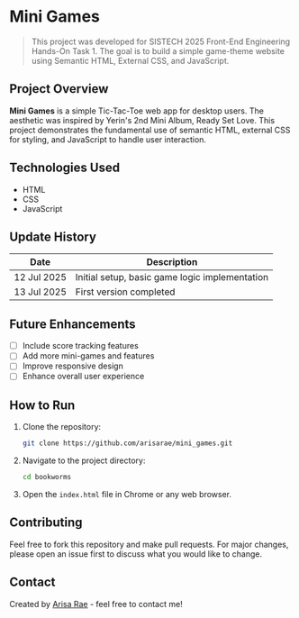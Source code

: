 # Mini Games

> This project was developed for SISTECH 2025 Front-End Engineering Hands-On Task 1. The goal is to build a simple game-theme website using Semantic HTML, External CSS, and JavaScript.

## Project Overview

**Mini Games** is a simple Tic-Tac-Toe web app for desktop users. The aesthetic was inspired by Yerin's 2nd Mini Album, Ready Set Love. This project demonstrates the fundamental use of semantic HTML, external CSS for styling, and JavaScript to handle user interaction.

## Technologies Used

- HTML
- CSS
- JavaScript

## Update History

| Date          | Description                                                 |
|---------------|-------------------------------------------------------------|
| 12 Jul 2025   | Initial setup, basic game logic implementation              |
| 13 Jul 2025   | First version completed                                     |

## Future Enhancements

- [ ] Include score tracking features
- [ ] Add more mini-games and features
- [ ] Improve responsive design
- [ ] Enhance overall user experience

## How to Run

1. Clone the repository:
    ```bash
    git clone https://github.com/arisarae/mini_games.git
    ```
2. Navigate to the project directory:
    ```bash
    cd bookworms
    ```
3. Open the `index.html` file in Chrome or any web browser.

## Contributing

Feel free to fork this repository and make pull requests. For major changes, please open an issue first to discuss what you would like to change.

## Contact

Created by [Arisa Rae](https://www.linkedin.com/in/arisa-raezzura/) - feel free to contact me!